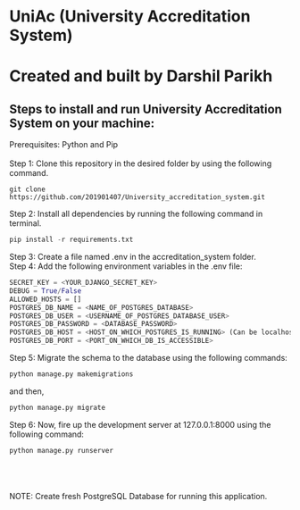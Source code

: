 # UniAc (University Accreditation System)
# Created and built by Darshil Parikh
## Steps to install and run University Accreditation System on your machine:
Prerequisites: Python and Pip <br/><br/> 
Step 1: Clone this repository in the desired folder by using the following command.<br/>
```git
git clone https://github.com/201901407/University_accreditation_system.git
```
Step 2: Install all dependencies by running the following command in terminal. <br/>
```python
pip install -r requirements.txt
```
Step 3: Create a file named .env in the accreditation_system folder.<br/>
Step 4: Add the following environment variables in the .env file:<br/>
```python
SECRET_KEY = <YOUR_DJANGO_SECRET_KEY>
DEBUG = True/False
ALLOWED_HOSTS = []
POSTGRES_DB_NAME = <NAME_OF_POSTGRES_DATABASE>
POSTGRES_DB_USER = <USERNAME_OF_POSTGRES_DATABASE_USER>
POSTGRES_DB_PASSWORD = <DATABASE_PASSWORD>
POSTGRES_DB_HOST = <HOST_ON_WHICH_POSTGRES_IS_RUNNING> (Can be localhost or some Deployed URL)
POSTGRES_DB_PORT = <PORT_ON_WHICH_DB_IS_ACCESSIBLE>
```
Step 5: Migrate the schema to the database using the following commands:<br/>
```python
python manage.py makemigrations
``` 
and then, 
```python
python manage.py migrate
```
Step 6: Now, fire up the development server at 127.0.0.1:8000 using the following command:<br/>
```python
python manage.py runserver
```
<br/>
<br/>
<br/>
NOTE: Create fresh PostgreSQL Database for running this application.




